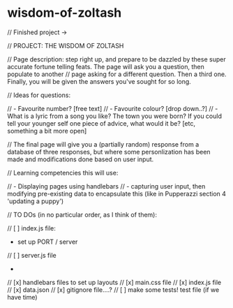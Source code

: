 # wisdom-of-zoltash

// Finished project -> 

// PROJECT: THE WISDOM OF ZOLTASH

//  Page description: step right up, and prepare to be dazzled by these super accurate fortune telling feats. The page will ask you a question, then populate to another
// page asking for a different question. Then a third one. Finally, you will be given the answers you've sought for so long.

// Ideas for questions:

// - Favourite number? [free text]
// - Favourite colour? [drop down..?]
// - What is a lyric from a song you like? The town you were born? If you could tell your younger self one piece of advice, what would it be? [etc, something a bit more open]

// The final page will give you a (partially random) response from a database of three responses, but where some personlization has been made and modifications done based on user input.

// Learning competencies this will use:

// - Displaying pages using handlebars
// - capturing user input, then modifying pre-existing data to encapsulate this (like in Pupperazzi section 4 'updating a puppy')

// TO DOs (in no particular order, as I think of them):

// [ ] index.js file:

- set up PORT / server

// [ ] server.js file

- 

// [x] handlebars files to set up layouts
// [x] main.css file
// [x] index.js file
// [x] data.json
// [x] gitignore file....?
// [ ] make some tests! test file (if we have time)

